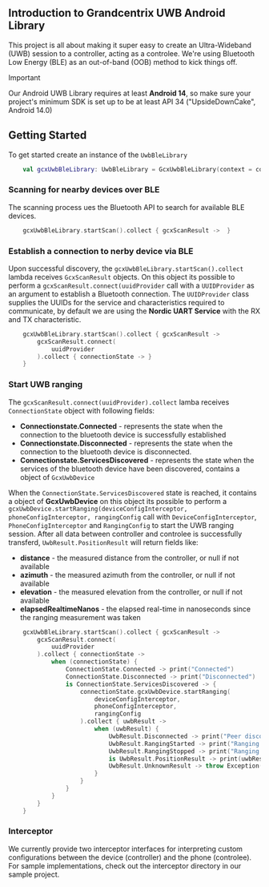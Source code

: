 ## Introduction to Grandcentrix UWB Android Library
This project is all about making it super easy to create an Ultra-Wideband (UWB) session to a controller, 
acting as a controlee. We're using Bluetooth Low Energy (BLE) as an out-of-band (OOB) method to kick things off.

> [!IMPORTANT]
> Our Android UWB Library requires at least **Android 14**, so make sure your project's minimum SDK is set up to be at least API 34 ("UpsideDownCake", Android 14.0)


## Getting Started 

To get started create an instance of the ```UwbBleLibrary```

```kotlin
    val gcxUwbBleLibrary: UwbBleLibrary = GcxUwbBleLibrary(context = context)
```
### Scanning for nearby devices over BLE

The scanning process ues the Bluetooth API to search for available BLE devices.

```kotlin
    gcxUwbBleLibrary.startScan().collect { gcxScanResult ->  }
```

### Establish a connection to nerby device via BLE 

Upon successful discovery, the ```gcxUwbBleLibrary.startScan().collect``` lambda receives ```GcxScanResult``` objects. 
On this object its possible to perform a ```gcxScanResult.connect(uuidProvider``` call with a ```UUIDProvider``` as an argument to establish a Bluetooth connection.
The ```UUIDProvider``` class supplies the UUIDs for the service and characteristics required to communicate, by default we are using the **Nordic UART Service**
with the RX and TX characteristic.

```kotlin
    gcxUwbBleLibrary.startScan().collect { gcxScanResult ->
        gcxScanResult.connect(
            uuidProvider
        ).collect { connectionState -> }
    }
```

### Start UWB ranging

The ```gcxScanResult.connect(uuidProvider).collect``` lamba receives ```ConnectionState``` object with following fields:
- **Connectionstate.Connected** - represents the state when the connection to the bluetooth device is successfully established
- **Connectionstate.Disconnected** - represents the state when the connection to the bluetooth device is disconnected.
- **Connectionstate.ServicesDiscovered** - represents the state when the services of the bluetooth device have been discovered, contains a object of `GcxUwbDevice`
  
When the ```ConnectionState.ServicesDiscovered``` state is reached, it contains a object of **GcxUwbDevice** on this object 
its possible to perform a ```gcxUwbDevice.startRanging(deviceConfigInterceptor, phoneConfigInterceptor, rangingConfig``` call with
```DeviceConfigInterceptor```, ```PhoneConfigInterceptor``` and ```RangingConfig```
to start the UWB ranging session. 
After all data between controller and controlee is successfully transferd, ```UwbResult.PositionResult``` will return fields like:
- **distance** - the measured distance from the controller, or null if not available
- **azimuth** - the measured azimuth from the controller, or null if not available
- **elevation** - the measured elevation from the controller, or null if not available
- **elapsedRealtimeNanos** - the elapsed real-time in nanoseconds since the ranging measurement was taken

```kotlin
    gcxUwbBleLibrary.startScan().collect { gcxScanResult ->
        gcxScanResult.connect(
            uuidProvider
        ).collect { connectionState ->
            when (connectionState) {
                ConnectionState.Connected -> print("Connected")
                ConnectionState.Disconnected -> print("Disconnected")
                is ConnectionState.ServicesDiscovered -> {
                    connectionState.gcxUwbDevice.startRanging(
                        deviceConfigInterceptor,
                        phoneConfigInterceptor,
                        rangingConfig
                    ).collect { uwbResult ->
                        when (uwbResult) {
                            UwbResult.Disconnected -> print("Peer disconnected")
                            UwbResult.RangingStarted -> print("Ranging started")
                            UwbResult.RangingStopped -> print("Ranging stopped")
                            is UwbResult.PositionResult -> print(uwbResult)
                            UwbResult.UnknownResult -> throw Exception()
                        }
                    }
                }
            }
        }
    }
```

### Interceptor

We currently provide two interceptor interfaces for interpreting custom configurations between the device (controller) and the phone (controlee). For sample implementations, check out the interceptor directory in our sample project.
